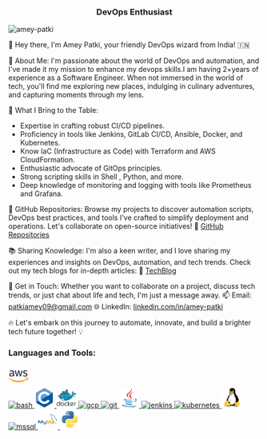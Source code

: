 <h3 align="center">DevOps Enthusiast</h3>
<p align="left"> <img src="https://komarev.com/ghpvc/?username=amey-patki&label=Profile%20views&color=0e75b6&style=flat" alt="amey-patki" /> </p>

👋 Hey there, I'm Amey Patki, your friendly DevOps wizard from India! 🇮🇳

🚀 About Me:
I'm passionate about the world of DevOps and automation, and I've made it my mission to enhance my devops skills.I am having 2+years of experience as a Software Engineer. When not immersed in the world of tech, you'll find me exploring new places, indulging in culinary adventures, and capturing moments through my lens.


💼 What I Bring to the Table:
- Expertise in crafting robust CI/CD pipelines.
- Proficiency in tools like Jenkins, GitLab CI/CD, Ansible, Docker, and Kubernetes.
- Know IaC (Infrastructure as Code) with Terraform and AWS CloudFormation.
- Enthusiastic advocate of GitOps principles.
- Strong scripting skills in Shell , Python, and more.
- Deep knowledge of monitoring and logging with tools like Prometheus and Grafana.

🌟 GitHub Repositories:
Browse my projects to discover automation scripts, DevOps best practices, and tools I've crafted to simplify deployment and operations. Let's collaborate on open-source initiatives!
🔗 [GitHub Repositories](https://github.com/amey-patki)

📚 Sharing Knowledge:
I'm also a keen writer, and I love sharing my experiences and insights on DevOps, automation, and tech trends. Check out my tech blogs for in-depth articles:
🔗 [TechBlog](https://medium.com/@amey-patki)

📧 Get in Touch:
Whether you want to collaborate on a project, discuss tech trends, or just chat about life and tech, I'm just a message away.
📫 Email: patkiamey09@gmail.com
🌐 LinkedIn: [linkedin.com/in/amey-patki](https://www.linkedin.com/in/amey-patki)

🔥 Let's embark on this journey to automate, innovate, and build a brighter tech future together! 💡

<h3 align="left">Languages and Tools:</h3>
<p align="left"> <a href="https://aws.amazon.com" target="_blank" rel="noreferrer"> <img src="https://raw.githubusercontent.com/devicons/devicon/master/icons/amazonwebservices/amazonwebservices-original-wordmark.svg" alt="aws" width="40" height="40"/> </a> <br> <a href="https://www.gnu.org/software/bash/" target="_blank" rel="noreferrer"> <img src="https://www.vectorlogo.zone/logos/gnu_bash/gnu_bash-icon.svg" alt="bash" width="40" height="40"/> </a> <a href="https://www.cprogramming.com/" target="_blank" rel="noreferrer"> <img src="https://raw.githubusercontent.com/devicons/devicon/master/icons/c/c-original.svg" alt="c" width="40" height="40"/> </a> <a href="https://www.docker.com/" target="_blank" rel="noreferrer"> <img src="https://raw.githubusercontent.com/devicons/devicon/master/icons/docker/docker-original-wordmark.svg" alt="docker" width="40" height="40"/> </a> <a href="https://cloud.google.com" target="_blank" rel="noreferrer"> <img src="https://www.vectorlogo.zone/logos/google_cloud/google_cloud-icon.svg" alt="gcp" width="40" height="40"/> </a> <a href="https://git-scm.com/" target="_blank" rel="noreferrer"> <img src="https://www.vectorlogo.zone/logos/git-scm/git-scm-icon.svg" alt="git" width="40" height="40"/> </a> <a href="https://www.java.com" target="_blank" rel="noreferrer"> <img src="https://raw.githubusercontent.com/devicons/devicon/master/icons/java/java-original.svg" alt="java" width="40" height="40"/> </a> <a href="https://www.jenkins.io" target="_blank" rel="noreferrer"> <img src="https://www.vectorlogo.zone/logos/jenkins/jenkins-icon.svg" alt="jenkins" width="40" height="40"/> </a> <a href="https://kubernetes.io" target="_blank" rel="noreferrer"> <img src="https://www.vectorlogo.zone/logos/kubernetes/kubernetes-icon.svg" alt="kubernetes" width="40" height="40"/> </a> <a href="https://www.linux.org/" target="_blank" rel="noreferrer"> <img src="https://raw.githubusercontent.com/devicons/devicon/master/icons/linux/linux-original.svg" alt="linux" width="40" height="40"/> </a> <a href="https://www.microsoft.com/en-us/sql-server" target="_blank" rel="noreferrer"> <img src="https://www.svgrepo.com/show/303229/microsoft-sql-server-logo.svg" alt="mssql" width="40" height="40"/> </a> <a href="https://www.mysql.com/" target="_blank" rel="noreferrer"> <img src="https://raw.githubusercontent.com/devicons/devicon/master/icons/mysql/mysql-original-wordmark.svg" alt="mysql" width="40" height="40"/> </a> <a href="https://www.python.org" target="_blank" rel="noreferrer"> <img src="https://raw.githubusercontent.com/devicons/devicon/master/icons/python/python-original.svg" alt="python" width="40" height="40"/> </a> </p>


